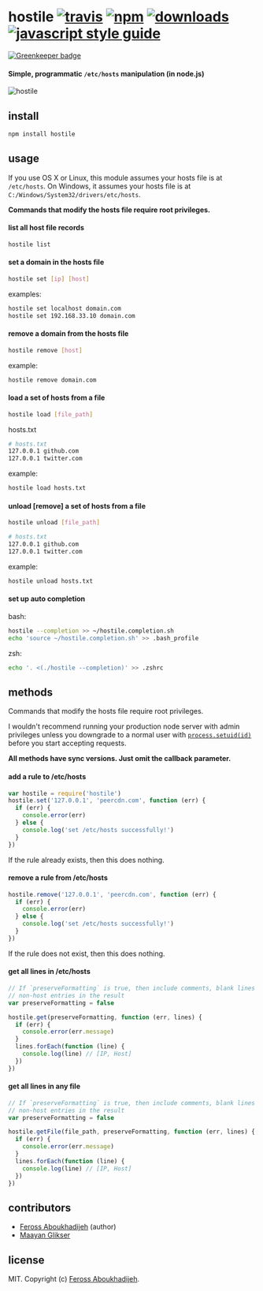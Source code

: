 # hostile [![travis][travis-image]][travis-url] [![npm][npm-image]][npm-url] [![downloads][downloads-image]][downloads-url] [![javascript style guide][standard-image]][standard-url]

[![Greenkeeper badge](https://badges.greenkeeper.io/feross/hostile.svg)](https://greenkeeper.io/)

[travis-image]: https://img.shields.io/travis/feross/hostile/master.svg
[travis-url]: https://travis-ci.org/feross/hostile
[npm-image]: https://img.shields.io/npm/v/hostile.svg
[npm-url]: https://npmjs.org/package/hostile
[downloads-image]: https://img.shields.io/npm/dm/hostile.svg
[downloads-url]: https://npmjs.org/package/hostile
[standard-image]: https://img.shields.io/badge/code_style-standard-brightgreen.svg
[standard-url]: https://standardjs.com

#### Simple, programmatic `/etc/hosts` manipulation (in node.js)

![hostile](https://raw.github.com/feross/hostile/master/img.png)

## install

```bash
npm install hostile
```

## usage

If you use OS X or Linux, this module assumes your hosts file is at `/etc/hosts`. On
Windows, it assumes your hosts file is at `C:/Windows/System32/drivers/etc/hosts`.

**Commands that modify the hosts file require root privileges.**

#### list all host file records

```bash
hostile list
```

#### set a domain in the hosts file

```bash
hostile set [ip] [host]
```

examples:
```bash
hostile set localhost domain.com
hostile set 192.168.33.10 domain.com
```

#### remove a domain from the hosts file

```bash
hostile remove [host]
```

example:
```bash
hostile remove domain.com
```

#### load a set of hosts from a file

```bash
hostile load [file_path]
```
hosts.txt
```bash
# hosts.txt
127.0.0.1 github.com
127.0.0.1 twitter.com
```

example:
```bash
hostile load hosts.txt
```

#### unload [remove] a set of hosts from a file

```bash
hostile unload [file_path]
```

```bash
# hosts.txt
127.0.0.1 github.com
127.0.0.1 twitter.com
```

example:
```bash
hostile unload hosts.txt
```

#### set up auto completion

bash:
```bash
hostile --completion >> ~/hostile.completion.sh
echo 'source ~/hostile.completion.sh' >> .bash_profile
```

zsh:
```bash
echo '. <(./hostile --completion)' >> .zshrc
```

## methods

Commands that modify the hosts file require root privileges.

I wouldn't recommend running your production node server with admin privileges unless you
downgrade to a normal user with
[`process.setuid(id)`](http://nodejs.org/api/process.html#process_process_setuid_id)
before you start accepting requests.

**All methods have sync versions. Just omit the callback parameter.**

#### add a rule to /etc/hosts

```js
var hostile = require('hostile')
hostile.set('127.0.0.1', 'peercdn.com', function (err) {
  if (err) {
    console.error(err)
  } else {
    console.log('set /etc/hosts successfully!')
  }
})
```

If the rule already exists, then this does nothing.

#### remove a rule from /etc/hosts

```js
hostile.remove('127.0.0.1', 'peercdn.com', function (err) {
  if (err) {
    console.error(err)
  } else {
    console.log('set /etc/hosts successfully!')
  }
})
```

If the rule does not exist, then this does nothing.

#### get all lines in /etc/hosts

```js
// If `preserveFormatting` is true, then include comments, blank lines and other
// non-host entries in the result
var preserveFormatting = false

hostile.get(preserveFormatting, function (err, lines) {
  if (err) {
    console.error(err.message)
  }
  lines.forEach(function (line) {
    console.log(line) // [IP, Host]
  })
})
```

#### get all lines in any file

```js
// If `preserveFormatting` is true, then include comments, blank lines and other
// non-host entries in the result
var preserveFormatting = false

hostile.getFile(file_path, preserveFormatting, function (err, lines) {
  if (err) {
    console.error(err.message)
  }
  lines.forEach(function (line) {
    console.log(line) // [IP, Host]
  })
})
```

## contributors

- [Feross Aboukhadijeh](http://feross.org) (author)
- [Maayan Glikser](https://github.com/morsdyce)

## license

MIT. Copyright (c) [Feross Aboukhadijeh](http://feross.org).
